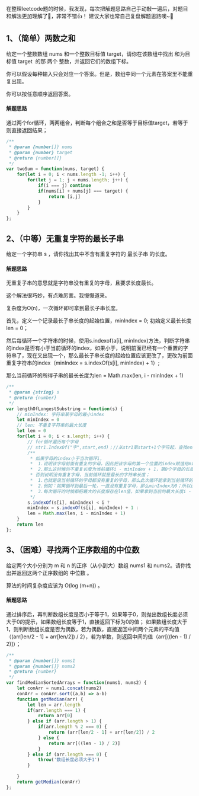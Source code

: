 在整理leetcode题的时候，我发现，每次把解题思路自己手动敲一遍后，对题目和解法更加理解了:hand_over_mouth:，非常不错:thumbsup:！ 建议大家也常自己复盘解题思路噢~:smiling_face_with_three_hearts:
## 1、（简单）两数之和
给定一个整数数组 nums 和一个整数目标值 target，请你在该数组中找出 和为目标值 target  的那 两个 整数，并返回它们的数组下标。

你可以假设每种输入只会对应一个答案。但是，数组中同一个元素在答案里不能重复出现。

你可以按任意顺序返回答案。
#### 解题思路
通过两个for循环，两两组合，判断每个组合之和是否等于目标值target，若等于则直接返回结果；
```js
/**
 * @param {number[]} nums
 * @param {number} target
 * @return {number[]}
 */
var twoSum = function(nums, target) {
    for(let i = 0; i < nums.length -1; i++) {
        for(let j = 1; j < nums.length; j++) {
            if(i === j) continue
            if(nums[i] + nums[j] === target) {
                return [i,j]
            }
        }
    }
};
```
## 2、（中等）无重复字符的最长子串
给定一个字符串 s ，请你找出其中不含有重复字符的 最长子串 的长度。
#### 解题思路
无重复子串的意思就是字符串没有重复的字母，且要求长度最长。

这个解法很巧妙，有点难厉害。我慢慢道来。

复杂度为O(n)，一次循环即可拿到最长子串长度。

首先，定义一个记录最长子串长度的起始位置，minIndex = 0; 初始定义最长长度len = 0；

然后每循环一个字符串的时候，使用s.indexof(a[i], minIndex)方法，判断字符串的index是否有小于当前循环的index，如果小于，说明前面已经有一个重置的字符串了，现在又出现一个，那么最长子串长度的起始位置应该更改了，更改为前面重复字符串的index（minIndex = s.indexOf(s[i], minIndex) + 1）;

那么当前循环的所得子串的最长长度为len = Math.max(len, i - minIndex + 1)

```js
/**
 * @param {string} s
 * @return {number}
 */
var lengthOfLongestSubstring = function(s) {
    // minIndex: 字符串某字母的最小index
    let minIndex = 0
    // len: 不重复字符串的最大长度
    let len = 0
    for(let i = 0; i < s.length; i++) {
        // for循环遍历每个字母
        // str1.IndexOf("字",start,end)；//从str1第start+1个字符起，查找end个字符，
        /**
         * 如果字母的index小于当次循环i，
         *  1.说明该字母前面有重复的字母，因此把该字母的第一个位置的index赋值给minIndex，
         *  2.那么这时候的不重复长度为当前循环i - minIndex + 1，第0个字母的长度为1，而不是0，所以要加1
         * 否则说明没有重复字母，当前循环就是最长的字符串长度；
         *  1.也就是说当前循环的字母都没有重复的字母，那么此次循环能拿到当前循环的最大长度；
         *  2.例如：如果循环到最后一轮，一直没有重复字母，那么minIndex为0；所以i - 0 + 1就是做大长度；
         *  3.每次循环的时候都把最大的长度保存在len值，如果拿到当前的最大长度i - minIndex + 1是大于之前保存的len，则Math.max()替换掉，保留不重复字符串的最大长度
         */ 
        s.indexOf(s[i], minIndex) < i ? 
        minIndex = s.indexOf(s[i], minIndex) + 1 :
        len = Math.max(len, i - minIndex + 1)
    }
    return len
};
```
## 3、（困难）寻找两个正序数组的中位数
给定两个大小分别为 m 和 n 的正序（从小到大）数组 nums1 和 nums2。请你找出并返回这两个正序数组的 中位数 。

算法的时间复杂度应该为 O(log (m+n)) 。
#### 解题思路
通过排序后，再判断数组长度是否小于等于1，如果等于0，则抛出数组长度必须大于0的提示，如果数组长度等于1，直接返回下标为0的值；
如果数组长度大于1，则判断数组长度是否为偶数，若为偶数，直接返回中间两个元素的平均值（(arr[len/2 - 1] + arr[len/2]) / 2），若为单数，则返回中间的值（arr[((len - 1) / 2)]）；
```js
/**
 * @param {number[]} nums1
 * @param {number[]} nums2
 * @return {number}
 */
var findMedianSortedArrays = function(nums1, nums2) {
    let conArr = nums1.concat(nums2)
    conArr = conArr.sort((a,b) => a-b)
    function getMedian(arr) {
        let len = arr.length
        if(arr.length === 1) {
            return arr[0]
        } else if (arr.length > 1) {
            if(arr.length % 2 === 0) {
                return (arr[len/2 - 1] + arr[len/2]) / 2
            } else {    
                return arr[((len - 1) / 2)]
            }
        } else if (arr.length === 0) {
            throw('数组长度必须大于1')
        }
        
    }
    return getMedian(conArr)
};
```


